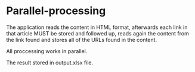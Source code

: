 # Parallel-processing
The application reads the content in HTML format, afterwards each link in that article MUST be stored and followed up, reads again the content from the link found and stores all of the URLs found in the content.

All proccessing works in parallel.

The result stored in output.xlsx file.
